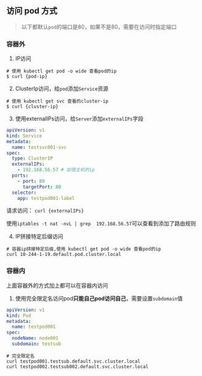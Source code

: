 ## 访问 pod 方式

> 以下都默认`pod`的端口是80，如果不是80，需要在访问时指定端口

### 容器外

1. IP访问

```shell
# 使用 kubectl get pod -o wide 查看pod的ip
$ curl {pod-ip}
```

2. ClusterIp访问，给`pod`添加`Service`资源

```shell
# 使用 kubectl get svc 查看的cluster-ip
$ curl {cluster-ip}
```

3. 使用externalIPs访问，给`Server`添加`externalIPs`字段

```yaml
apiVersion: v1
kind: Service
metadata:
  name: testsvc001-svc
spec:
  type: ClusterIP
  externalIPs:
    - 192.168.56.57 # 如宿主机的ip
  ports:
    - port: 80
      targetPort: 80
  selector:
    app: testpod001-label
```

请求访问： `curl {externalIPs}`

使用`iptables -t nat -nvL | grep  192.168.56.57`可以查看到添加了路由规则

4. IP拼接特定后缀访问

```shell
# 容器ip拼接特定后缀,使用 kubectl get pod -o wide 查看pod的ip
curl 10-244-1-19.default.pod.cluster.local
```

### 容器内

上面容器外的方式加上都可以在容器内访问

1. 使用完全限定名访问pod**只能自己pod访问自己**，需要设置`subdomain`值

```yaml
apiVersion: v1
kind: Pod
metadata:
  name: testpod001
spec:
  nodeName: node001
  subdomain: testsub
```

```shell
# 完全限定名 
curl testpod001.testsub.default.svc.cluster.local
curl testpod002.testsub002.default.svc.cluster.local
```